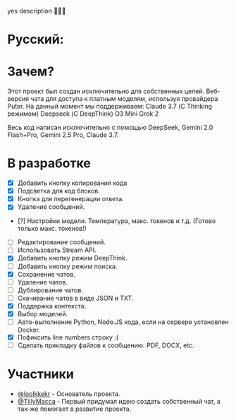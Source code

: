 yes description 🐐🐐🐐

# Русский:

# Зачем?

Этот проект был создан исключительно для собственных целей. Веб-версия чата для доступа к платным моделям, используя провайдера Puter.
На данный момент мы поддерживаем:
Claude 3.7 (С Thinking режимом)
Deepseek (С DeepThink)
O3 Mini
Grok 2

Весь код написан исключительно с помощью DeepSeek, Gemini 2.0 Flash+Pro, Gemini 2.5 Pro, Claude 3.7.

# В разработке

- [x] Добавить кнопку копирования кода
- [x] Подсветка для код блоков.
- [x] Кнопка для перегенерации ответа.
- [x] Удаление сообщений.
- [?] Настройки модели. Температура, макс. токенов и т.д. (Готово только макс. токенов!)
- [ ] Редактирование сообщений.
- [ ] Использовать Stream API.
- [x] Добавить кнопку режим DeepThink.
- [ ] Добавить кнопку режим поиска.
- [x] Сохранение чатов.
- [ ] Удаление чатов.
- [ ] Дублирование чатов.
- [ ] Скачивание чатов в виде JSON и TXT.
- [x] Поддержка контекста.
- [x] Выбор моделей.
- [ ] Авто-выполнение Python, Node.JS кода, если на сервере установлен Docker.
- [x] Пофиксить line numbers строку :(
- [ ] Сделать прикладку файлов к сообщению. PDF, DOCX, etc.

# Участники

* [@loolkkekr](https://github.com/loolkkekrr) - Основатель проекта.
* [@TillyMacca](https://github.com/tillysushka) - Первый придумал идею создать собственный чат, а так-же помогает в развитие проекта.
